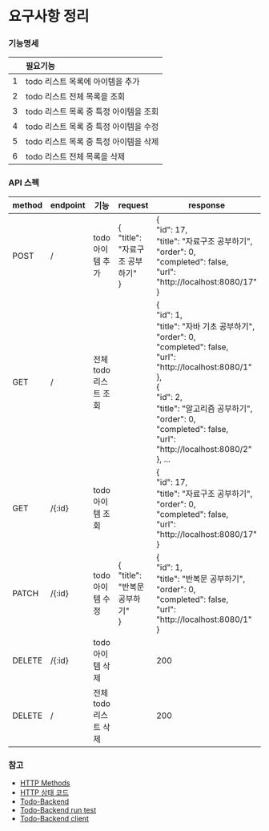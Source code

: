 # 요구사항 정리

### 기능명세
||필요기능|
|:---:|:---|
|1|todo 리스트 목록에 아이템을 추가|
|2|todo 리스트 전체 목록을 조회|
|3|todo 리스트 목록 중 특정 아이템을 조회|
|4|todo 리스트 목록 중 특정 아이템을 수정|
|5|todo 리스트 목록 중 특정 아이템을 삭제|
|6|todo 리스트 전체 목록을 삭제|

### API 스펙
|method|endpoint|기능|request|response|
|---|---|---|---|---|
|POST|/|todo 아이템 추가|{<br>"title": "자료구조 공부하기"<br>}|{<br>"id": 17,<br>"title": "자료구조 공부하기",<br>"order": 0,<br>"completed": false,<br>"url": "http://localhost:8080/17"<br>}|
|GET|/|전체 todo 리스트 조회||{<br>"id": 1,<br>"title": "자바 기초 공부하기",<br>"order": 0,<br>"completed": false,<br>"url": "http://localhost:8080/1"<br>},<br>{<br>"id": 2,<br>"title": "알고리즘 공부하기",<br>"order": 0,<br>"completed": false,<br>"url": "http://localhost:8080/2"<br>}, ...|
|GET|/{:id}|todo 아이템 조회||{<br>"id": 17,<br>"title": "자료구조 공부하기",<br>"order": 0,<br>"completed": false,<br>"url": "http://localhost:8080/17"<br>}|
|PATCH|/{:id}|todo 아이템 수정|{<br>"title": "반복문 공부하기"<br>}|{<br>"id": 1,<br>"title": "반복문 공부하기",<br>"order": 0,<br>"completed": false,<br>"url": "http://localhost:8080/1"<br>}|
|DELETE|/{:id}|todo 아이템 삭제||200|
|DELETE|/|전체 todo 리스트 삭제||200|

### 참고
- [HTTP Methods](https://www.w3.org/Protocols/rfc2616/rfc2616-sec9.html)
- [HTTP 상태 코드](https://ko.wikipedia.org/wiki/HTTP_%EC%83%81%ED%83%9C_%EC%BD%94%EB%93%9C)
- [Todo-Backend](https://www.todobackend.com)
- [Todo-Backend run test](https://www.todobackend.com/specs/index.html)
- [Todo-Backend client](https://www.todobackend.com/client/index.html?http://todobackend-aiohttp.herokuapp.com)
